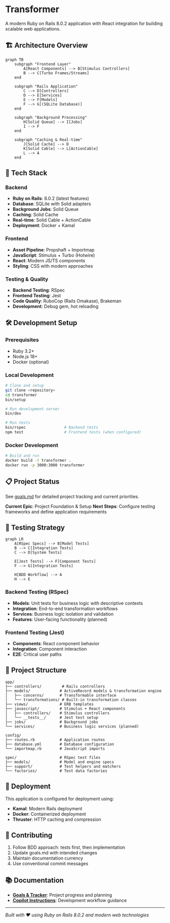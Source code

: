 # Transformer

A modern Ruby on Rails 8.0.2 application with React integration for building scalable web applications.

## 🏗️ Architecture Overview

```mermaid
graph TB
    subgraph "Frontend Layer"
        A[React Components] --> B[Stimulus Controllers]
        B --> C[Turbo Frames/Streams]
    end
    
    subgraph "Rails Application"
        C --> D[Controllers]
        D --> E[Services]
        E --> F[Models]
        F --> G[(SQLite Database)]
    end
    
    subgraph "Background Processing"
        H[Solid Queue] --> I[Jobs]
        I --> F
    end
    
    subgraph "Caching & Real-time"
        J[Solid Cache] --> D
        K[Solid Cable] --> L[ActionCable]
        L --> A
    end
```

## 🚀 Tech Stack

### Backend
- **Ruby on Rails**: 8.0.2 (latest features)
- **Database**: SQLite with Solid adapters
- **Background Jobs**: Solid Queue
- **Caching**: Solid Cache
- **Real-time**: Solid Cable + ActionCable
- **Deployment**: Docker + Kamal

### Frontend
- **Asset Pipeline**: Propshaft + Importmap
- **JavaScript**: Stimulus + Turbo (Hotwire)
- **React**: Modern JS/TS components
- **Styling**: CSS with modern approaches

### Testing & Quality
- **Backend Testing**: RSpec
- **Frontend Testing**: Jest
- **Code Quality**: RuboCop (Rails Omakase), Brakeman
- **Development**: Debug gem, hot reloading

## 🛠️ Development Setup

### Prerequisites
- Ruby 3.2+
- Node.js 18+
- Docker (optional)

### Local Development
```bash
# Clone and setup
git clone <repository>
cd transformer
bin/setup

# Run development server
bin/dev

# Run tests
bin/rspec                 # Backend tests
npm test                  # Frontend tests (when configured)
```

### Docker Development
```bash
# Build and run
docker build -t transformer .
docker run -p 3000:3000 transformer
```

## 📋 Project Status

See [goals.md](./goals.md) for detailed project tracking and current priorities.

**Current Epic**: Project Foundation & Setup
**Next Steps**: Configure testing frameworks and define application requirements

## 🧪 Testing Strategy

```mermaid
graph LR
    A[RSpec Specs] --> B[Model Tests]
    B --> C[Integration Tests]
    C --> D[System Tests]
    
    E[Jest Tests] --> F[Component Tests]
    F --> G[Integration Tests]
    
    H[BDD Workflow] --> A
    H --> E
```

### Backend Testing (RSpec)
- **Models**: Unit tests for business logic with descriptive contexts
- **Integration**: End-to-end transformation workflows
- **Services**: Business logic isolation and validation
- **Features**: User-facing functionality (planned)

### Frontend Testing (Jest)
- **Components**: React component behavior
- **Integration**: Component interaction
- **E2E**: Critical user paths

## 📁 Project Structure

```
app/
├── controllers/         # Rails controllers
├── models/             # ActiveRecord models & transformation engine
│   ├── concerns/       # Transformable interface
│   └── transformations/ # Built-in transformation classes
├── views/              # ERB templates
├── javascript/         # Stimulus + React components
│   ├── controllers/    # Stimulus controllers
│   └── __tests__/      # Jest test setup
├── jobs/               # Background jobs
└── services/           # Business logic services (planned)

config/
├── routes.rb           # Application routes
├── database.yml        # Database configuration
└── importmap.rb        # JavaScript imports

spec/                   # RSpec test files
├── models/             # Model and engine specs
├── support/            # Test helpers and matchers
└── factories/          # Test data factories
```

## 🚢 Deployment

This application is configured for deployment using:
- **Kamal**: Modern Rails deployment
- **Docker**: Containerized deployment
- **Thruster**: HTTP caching and compression

## 🤝 Contributing

1. Follow BDD approach: tests first, then implementation
2. Update goals.md with intended changes
3. Maintain documentation currency
4. Use conventional commit messages

## 📚 Documentation

- **[Goals & Tracker](./goals.md)**: Project progress and planning
- **[Copilot Instructions](./.github/copilot-instructions.md)**: Development workflow guidance

---

*Built with ❤️ using Ruby on Rails 8.0.2 and modern web technologies*
